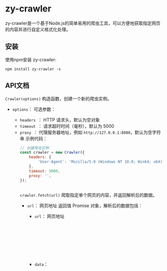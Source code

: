 # zy-crawler

zy-crawler是一个基于Node.js的简单易用的爬虫工具，可以方便地获取指定网页的内容并进行自定义格式化处理。

## 安装

使用npm安装 zy-crawler:

```
npm install zy-crawler -s
```

## API文档

`Crawler(options)`
构造函数，创建一个新的爬虫实例。

- `options`：<Object> 可选参数：
    - `headers `：<Object> HTTP 请求头，默认为空对象
    - `timeout `：<Number> 请求超时时间（毫秒），默认为 5000
    - `proxy `：<String> 代理服务器地址，例如 `http://127.0.0.1:8080`，默认为空字符串 示例代码：

```js
// 创建爬虫实例
const crawler = new Crawler({
    headers: {
        'User-Agent': 'Mozilla/5.0 (Windows NT 10.0; Win64; x64) AppleWebKit/537.36 (KHTML, like Gecko) Chrome/58.0.3029.110 Safari/537.3',
    },
    timeout: 5000,
    proxy: '',
});



```

`crawler.fetch(url)`
爬取指定单个网页的内容，并返回解析后的数据。

- `url`：<String> 网页地址 返回值 <Promise> Promise 对象，解析后的数据包括：
    - `url`：<String> 网页地址
    - `data`： <Object> Cheerio 实例，解析后的 DOM 对象

示例代码：

```js
// 爬取单个网页
(async () => {
  try {
    const {url, data} = await crawler.fetch('https://www.jianshu.com/');
    const $ = data;
    const result = {};
    // 获取文章列表
    const articleList = [];
    $('.content').each((i, el) => {
      const $el = $(el);
      const article = {};
      article.title = $el.find('.title').text();
      article.abstract = $el.find('.abstract').text();
      articleList.push(article);
    });
    result.articleList = articleList;
    console.log(result);
  } catch (err) {
    console.error(err);
  }
})();

// 成功响应：
{
  articleList: [
    {
      title: '留白阅读408|《低风险创业》拥有更多秘密，是企业的护城河',
      abstract: '\n' +
              '      2023.02.01 大同 星期三 多云（-3℃/-18℃） （简书日更148天/总日更834天） 作为一个企业，能够把某一项的服务做到极致，变...\n' +
              '    '
    },
    {
      title: '植物和它们的孩子',
      abstract: '\n' +
              '      文/肚子 近来女儿有事，茉莉的芭蕾舞学习，便由我和先生作陪。 于珠海大剧院艺术中心学各种特长的孩子们都有家长陪伴，有的几位家长前呼后拥，孩子俨然...\n' +
              '    '
    }
  ]
}





```

`crawler.fetchAll(urls)`
爬取多个网页的内容，并返回解析后的数据。

- `urls`：<Array> 网页地址数组 返回值 <Promise> Promise 对象，解析后的数据包括：
    - `url`： <Array> 网页地址数组
    - `data`：<Array> 包含解析后的数据的数组，每个元素格式同 fetch 方法的返回值

示例代码：

```js
// 爬取多个网页
(async () => {
  try {
    const {url, data} = await crawler.fetchAll([
      'https://juejin.cn/',
      'https://www.jianshu.com/',
    ]);
    const result = {};
    const articleList = [];
    for (const resultElement of data) {
      const $ = resultElement.data;
      if (resultElement.url === 'https://juejin.cn/') {
        $('.item').each((i, el) => {
          console.log($(el))
          const $el = $(el);
          const article = {};
          article.title = $el.find('.title').text();
          article.abstract = $el.find('.description').text();
          articleList.push(article);
        });
      } else {
        $('.content').each((i, el) => {
          const $el = $(el);
          const article = {};
          article.title = $el.find('.title').text();
          article.abstract = $el.find('.abstract').text();
          articleList.push(article);
        });
      }
    }
    result.articleList = articleList;
    console.log(result);

  } catch (err) {
    console.error(err);
  }
})();
```

`自定义格式化处理 format `

`crawler.fetch(url,format)`

使用示例：
```js
// 爬取网页并进行数据格式化
(async () => {
  try {
    const result = await crawler.fetch('https://www.baidu.com', ($, response) => {
      const title = $('title').text();
      const statusCode = response.statusCode;
      return { title, statusCode };
    });
    console.log(result);
  } catch (err) {
    console.error(err);
  }
})();
```


### 完整示例

```

const Crawler = require('zy-crawler');

// 创建爬虫实例
const crawler = new Crawler({
    headers: {
        'User-Agent': 'Mozilla/5.0 (Windows NT 10.0; Win64; x64) AppleWebKit/537.36 (KHTML, like Gecko) Chrome/58.0.3029.110 Safari/537.3',
    },
    timeout: 5000,
    proxy: '',
});

// 爬取单个网页
(async () => {
    try {
        const result = await crawler.fetch('https://www.example.com');
        console.log(result);
    } catch (err) {
        console.error(err);
    }
})();

// 爬取多个网页
(async () => {
    try {
        const result = await crawler.fetchAll([
            'https://www.example.com/page1',
            'https://www.example.com/page2',
            'https://www.example.com/page3',
        ]);
        console.log(result);
    } catch (err) {
        console.error(err);
    }
})();


```

#### 自定义格式化处理

默认情况下，本插件会返回 cheerio 对象，即可以直接进行 jQuery 风格的 DOM 操作。

如果需要对返回结果进行自定义格式化处理，可以在调用 fetch 或 fetchAll 方法时传入一个格式化函数，例如：

```js
const Crawler = require('zy-crawler');

const crawler = new Crawler();

// 定义格式化函数
const format = ($, response) => {
    const title = $('title').text();
    const content = $('#content').text();
    const url = response.request.href;

    return {title, content, url};
};

// 爬取单个网页并进行格式化处理
(async () => {
    try {
        const result = await crawler.fetch('https://www.example.com', format);
        console.log(result);
    } catch (err) {
        console.error(err);
    }
})();

// 爬取多个网页并进行格式化处理
(async () => {
    try {
        const result = await crawler.fetchAll([
            'https://www.example.com/page1',
            'https://www.example.com/page2',
            'https://www.example.com/page3',
        ], format);
        console.log(result);
    } catch (err) {
        console.error(err);
    }
})();

```

### 贡献

欢迎对zy-crawler进行贡献！如果你发现了任何问题或者有任何想法或建议，请通过以下方式联系我：

- 在Gitee 或者 GitHub上提出问题或请求。
- 提交一个Pull Request来改进代码。
- 通过电子邮件（[1840354092@qq.com](1840354092@qq.com)）与我们联系。

请注意，在提交Pull Request之前，请确保你的代码与我们的代码库保持同步，并且你的代码通过了我们的测试，并且符合我们的代码质量和风格要求。

### 许可证

zy-crawler是根据MIT许可证开源的。详情请参阅LICENSE文件。

### 鸣谢

我们感谢以下开源软件项目：

- Node.js
- Cheerio
- request-promise


